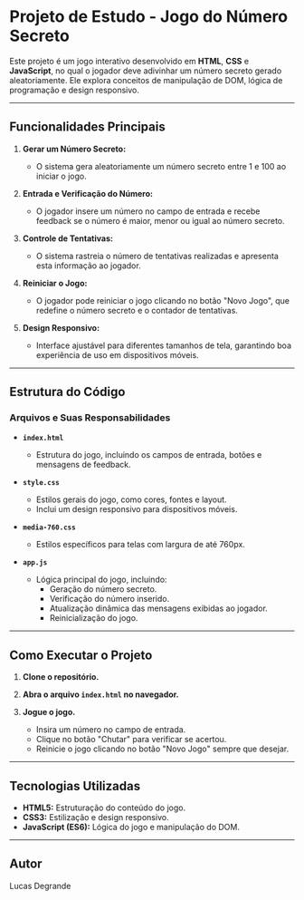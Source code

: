 # Projeto de Estudo - Jogo do Número Secreto

Este projeto é um jogo interativo desenvolvido em **HTML**, **CSS** e **JavaScript**, no qual o jogador deve adivinhar um número secreto gerado aleatoriamente. Ele explora conceitos de manipulação de DOM, lógica de programação e design responsivo.

---

## Funcionalidades Principais

1. **Gerar um Número Secreto:**
   - O sistema gera aleatoriamente um número secreto entre 1 e 100 ao iniciar o jogo.

2. **Entrada e Verificação do Número:**
   - O jogador insere um número no campo de entrada e recebe feedback se o número é maior, menor ou igual ao número secreto.

3. **Controle de Tentativas:**
   - O sistema rastreia o número de tentativas realizadas e apresenta esta informação ao jogador.

4. **Reiniciar o Jogo:**
   - O jogador pode reiniciar o jogo clicando no botão "Novo Jogo", que redefine o número secreto e o contador de tentativas.

5. **Design Responsivo:**
   - Interface ajustável para diferentes tamanhos de tela, garantindo boa experiência de uso em dispositivos móveis.

---

## Estrutura do Código

### Arquivos e Suas Responsabilidades

- **`index.html`**
    - Estrutura do jogo, incluindo os campos de entrada, botões e mensagens de feedback.

- **`style.css`**
    - Estilos gerais do jogo, como cores, fontes e layout.
    - Inclui um design responsivo para dispositivos móveis.

- **`media-760.css`**
    - Estilos específicos para telas com largura de até 760px.

- **`app.js`**
    - Lógica principal do jogo, incluindo:
        - Geração do número secreto.
        - Verificação do número inserido.
        - Atualização dinâmica das mensagens exibidas ao jogador.
        - Reinicialização do jogo.

---

## Como Executar o Projeto

1. **Clone o repositório.**

2. **Abra o arquivo `index.html` no navegador.**

3. **Jogue o jogo.**
   - Insira um número no campo de entrada.
   - Clique no botão "Chutar" para verificar se acertou.
   - Reinicie o jogo clicando no botão "Novo Jogo" sempre que desejar.

---

## Tecnologias Utilizadas

- **HTML5:** Estruturação do conteúdo do jogo.
- **CSS3:** Estilização e design responsivo.
- **JavaScript (ES6):** Lógica do jogo e manipulação do DOM.

---

## Autor

Lucas Degrande